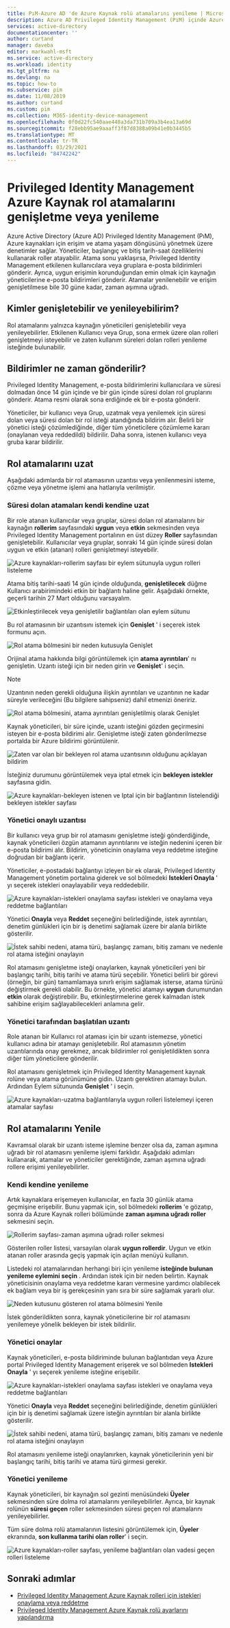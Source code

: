 ```yaml
---
title: PıM-Azure AD 'de Azure Kaynak rolü atamalarını yenileme | Microsoft Docs
description: Azure AD Privileged Identity Management (PıM) içinde Azure Kaynak rol atamalarını genişletmeyi veya yenilemeyi öğrenin.
services: active-directory
documentationcenter: ''
author: curtand
manager: daveba
editor: markwahl-msft
ms.service: active-directory
ms.workload: identity
ms.tgt_pltfrm: na
ms.devlang: na
ms.topic: how-to
ms.subservice: pim
ms.date: 11/08/2019
ms.author: curtand
ms.custom: pim
ms.collection: M365-identity-device-management
ms.openlocfilehash: 0f0d22fc540aae448a3da731b709a3b4ea13a69d
ms.sourcegitcommit: f28ebb95ae9aaaff3f87d8388a09b41e0b3445b5
ms.translationtype: MT
ms.contentlocale: tr-TR
ms.lasthandoff: 03/29/2021
ms.locfileid: "84742242"
---
```

# <a name="extend-or-renew-azure-resource-role-assignments-in-privileged-identity-management"></a>Privileged Identity Management Azure Kaynak rol atamalarını genişletme veya yenileme

Azure Active Directory (Azure AD) Privileged Identity Management (PıM), Azure kaynakları için erişim ve atama yaşam döngüsünü yönetmek üzere denetimler sağlar. Yöneticiler, başlangıç ve bitiş tarih-saat özelliklerini kullanarak roller atayabilir. Atama sonu yaklaşırsa, Privileged Identity Management etkilenen kullanıcılara veya gruplara e-posta bildirimleri gönderir. Ayrıca, uygun erişimin korunduğundan emin olmak için kaynağın yöneticilerine e-posta bildirimleri gönderir. Atamalar yenilenebilir ve erişim genişletilmese bile 30 güne kadar, zaman aşımına uğradı.

## <a name="who-can-extend-and-renew"></a>Kimler genişletebilir ve yenileyebilirim?

Rol atamalarını yalnızca kaynağın yöneticileri genişletebilir veya yenileyebilirler. Etkilenen Kullanıcı veya Grup, sona ermek üzere olan rolleri genişletmeyi isteyebilir ve zaten kullanım süreleri dolan rolleri yenileme isteğinde bulunabilir.

## <a name="when-are-notifications-sent"></a>Bildirimler ne zaman gönderilir?

Privileged Identity Management, e-posta bildirimlerini kullanıcılara ve süresi dolmadan önce 14 gün içinde ve bir gün içinde süresi dolan rol gruplarını gönderir. Atama resmi olarak sona erdiğinde ek bir e-posta gönderir.

Yöneticiler, bir kullanıcı veya Grup, uzatmak veya yenilemek için süresi dolan veya süresi dolan bir rol isteği atandığında bildirim alır. Belirli bir yönetici isteği çözümlediğinde, diğer tüm yöneticilere çözümleme kararı (onaylanan veya reddedildi) bildirilir. Daha sonra, istenen kullanıcı veya gruba karar bildirilir.

## <a name="extend-role-assignments"></a>Rol atamalarını uzat

Aşağıdaki adımlarda bir rol atamasının uzantısı veya yenilenmesini isteme, çözme veya yönetme işlemi ana hatlarıyla verilmiştir.

### <a name="self-extend-expiring-assignments"></a>Süresi dolan atamaları kendi kendine uzat

Bir role atanan kullanıcılar veya gruplar, süresi dolan rol atamalarını bir kaynağın **rollerim** sayfasındaki **uygun** veya **etkin** sekmesinden veya Privileged Identity Management portalının en üst düzey **Roller** sayfasından genişletebilir. Kullanıcılar veya gruplar, sonraki 14 gün içinde süresi dolan uygun ve etkin (atanan) rolleri genişletmeyi isteyebilir.

![Azure kaynakları-rollerim sayfası bir eylem sütunuyla uygun rolleri listeleme](media/pim-resource-roles-renew-extend/aadpim-rbac-extend-ui.png)

Atama bitiş tarihi-saati 14 gün içinde olduğunda, **genişletilecek** düğme Kullanıcı arabirimindeki etkin bir bağlantı haline gelir. Aşağıdaki örnekte, geçerli tarihin 27 Mart olduğunu varsayalım.

![Etkinleştirilecek veya genişletilir bağlantıları olan eylem sütunu](media/pim-resource-roles-renew-extend/aadpim-rbac-extend-within-14.png)

Bu rol atamasının bir uzantısını istemek için **Genişlet** ' i seçerek istek formunu açın.

![Rol atama bölmesini bir neden kutusuyla Genişlet](media/pim-resource-roles-renew-extend/aadpim-rbac-extend-role-assignment-request.png)

Orijinal atama hakkında bilgi görüntülemek için **atama ayrıntıları**' nı genişletin. Uzantı isteği için bir neden girin ve **Genişlet**' i seçin.

>[!NOTE]
>Uzantının neden gerekli olduğuna ilişkin ayrıntıları ve uzantının ne kadar süreyle verileceğini (Bu bilgilere sahipseniz) dahil etmenizi öneririz.

![Rol atama bölmesini, atama ayrıntıları genişletilmiş olarak Genişlet](media/pim-resource-roles-renew-extend/aadpim-rbac-extend-form-complete.png)

Kaynak yöneticileri, bir süre içinde, uzantı isteğini gözden geçirmesini isteyen bir e-posta bildirimi alır. Genişletme isteği zaten gönderilmezse portalda bir Azure bildirimi görüntülenir.

![Zaten var olan bir bekleyen rol atama uzantısının olduğunu açıklayan bildirim](media/pim-resource-roles-renew-extend/aadpim-rbac-extend-failed-existing-request.png)

İsteğiniz durumunu görüntülemek veya iptal etmek için **bekleyen istekler** sayfasına gidin.

![Azure kaynakları-bekleyen istenen ve Iptal için bir bağlantının listelendiği bekleyen istekler sayfası](media/pim-resource-roles-renew-extend/aadpim-rbac-extend-cancel-request.png)

### <a name="admin-approved-extension"></a>Yönetici onaylı uzantısı

Bir kullanıcı veya grup bir rol atamasını genişletme isteği gönderdiğinde, kaynak yöneticileri özgün atamanın ayrıntılarını ve isteğin nedenini içeren bir e-posta bildirimi alır. Bildirim, yöneticinin onaylama veya reddetme isteğine doğrudan bir bağlantı içerir.

Yöneticiler, e-postadaki bağlantıyı izleyen bir ek olarak, Privileged Identity Management yönetim portalına giderek ve sol bölmedeki **Istekleri Onayla** ' yı seçerek istekleri onaylayabilir veya reddedebilir.

![Azure kaynakları-istekleri onaylama sayfası istekleri ve onaylama veya reddetme bağlantıları](media/pim-resource-roles-renew-extend/aadpim-rbac-extend-admin-approve-grid.png)

Yönetici **Onayla** veya **Reddet** seçeneğini belirlediğinde, istek ayrıntıları, denetim günlükleri için bir iş denetimi sağlamak üzere bir alanla birlikte gösterilir.

![İstek sahibi nedeni, atama türü, başlangıç zamanı, bitiş zamanı ve nedenle rol atama isteğini onaylayın](media/pim-resource-roles-renew-extend/aadpim-rbac-extend-admin-approve-blade.png)

Rol atamasını genişletme isteği onaylarken, kaynak yöneticileri yeni bir başlangıç tarihi, bitiş tarihi ve atama türü seçebilir. Yönetici belirli bir görevi (örneğin, bir gün) tamamlamaya sınırlı erişim sağlamak isterse, atama türünü değiştirmek gerekli olabilir. Bu örnekte, yönetici atamayı **uygun** durumundan **etkin** olarak değiştirebilir. Bu, etkinleştirmelerine gerek kalmadan istek sahibine erişim sağlayabilecekleri anlamına gelir.

### <a name="admin-initiated-extension"></a>Yönetici tarafından başlatılan uzantı

Role atanan bir Kullanıcı rol ataması için bir uzantı istemezse, yönetici kullanıcı adına bir atamayı genişletebilir. Rol atamasının yönetim uzantılarında onay gerekmez, ancak bildirimler rol genişletildikten sonra diğer tüm yöneticilere gönderilir.

Rol atamasını genişletmek için Privileged Identity Management kaynak rolüne veya atama görünümüne gidin. Uzantı gerektiren atamayı bulun. Ardından Eylem sütununda **Genişlet** ' i seçin.

![Azure kaynakları-uzatma bağlantılarıyla uygun rolleri listelemeyi içeren atamalar sayfası](media/pim-resource-roles-renew-extend/aadpim-rbac-extend-admin-extend.png)

## <a name="renew-role-assignments"></a>Rol atamalarını Yenile

Kavramsal olarak bir uzantı isteme işlemine benzer olsa da, zaman aşımına uğradı bir rol atamasını yenileme işlemi farklıdır. Aşağıdaki adımları kullanarak, atamalar ve yöneticiler gerektiğinde, zaman aşımına uğradı rollere erişimi yenileyebilirler.

### <a name="self-renew"></a>Kendi kendine yenileme

Artık kaynaklara erişemeyen kullanıcılar, en fazla 30 günlük atama geçmişine erişebilir. Bunu yapmak için, sol bölmedeki **rollerim** 'e gözatıp, sonra da Azure Kaynak rolleri bölümünde **zaman aşımına uğradı roller** sekmesini seçin.

![Rollerim sayfası-zaman aşımına uğradı roller sekmesi](media/pim-resource-roles-renew-extend/aadpim-rbac-renew-from-myroles.png)

Gösterilen roller listesi, varsayılan olarak **uygun rollerdir**. Uygun ve etkin atanan roller arasında geçiş yapmak için açılan menüyü kullanın.

Listedeki rol atamalarından herhangi biri için yenileme **isteğinde bulunan yenileme eylemini seçin** . Ardından istek için bir neden belirtin. Kaynak yöneticisinin onaylama veya reddetme kararı vermesine yardımcı olabilecek ek bağlam veya bir iş gerekçesinin yanı sıra bir süre sağlamak yararlı olur.

![Neden kutusunu gösteren rol atama bölmesini Yenile](media/pim-resource-roles-renew-extend/aadpim-rbac-renew-request-form.png)

İstek gönderildikten sonra, kaynak yöneticilerine bir rol atamasını yenilemeye yönelik bekleyen bir istek bildirilir.

### <a name="admin-approves"></a>Yönetici onaylar

Kaynak yöneticileri, e-posta bildiriminde bulunan bağlantıdan veya Azure portal Privileged Identity Management erişerek ve sol bölmeden **Istekleri Onayla** ' yı seçerek yenileme isteğine erişebilir.

![Azure kaynakları-istekleri onaylama sayfası istekleri ve onaylama veya reddetme bağlantıları](media/pim-resource-roles-renew-extend/aadpim-rbac-extend-admin-approve-grid.png)

Yönetici **Onayla** veya **Reddet** seçeneğini belirlediğinde, denetim günlükleri için bir iş denetimi sağlamak üzere isteğin ayrıntıları bir alanla birlikte gösterilir.

![İstek sahibi nedeni, atama türü, başlangıç zamanı, bitiş zamanı ve nedenle rol atama isteğini onaylayın](media/pim-resource-roles-renew-extend/aadpim-rbac-extend-admin-approve-blade.png)

Rol atamasını yenileme isteği onaylanırken, kaynak yöneticilerinin yeni bir başlangıç tarihi, bitiş tarihi ve atama türü girmesi gerekir.

### <a name="admin-renew"></a>Yönetici yenileme

Kaynak yöneticileri, bir kaynağın sol gezinti menüsündeki **Üyeler** sekmesinden süre dolma rol atamalarını yenileyebilirler. Ayrıca, bir kaynak rolünün **süresi geçen** roller sekmesinden süresi geçen rol atamalarını yenileyebilirler.

Tüm süre dolma rolü atamalarının listesini görüntülemek için, **Üyeler** ekranında, **son kullanma tarihi olan roller**' i seçin.

![Azure kaynakları-roller sayfası, yenileme bağlantıları olan vadesi geçen rolleri listeleme](media/pim-resource-roles-renew-extend/aadpim-rbac-renew-from-member-blade.png)

## <a name="next-steps"></a>Sonraki adımlar

- [Privileged Identity Management Azure Kaynak rolleri için istekleri onaylama veya reddetme](pim-resource-roles-approval-workflow.md)
- [Privileged Identity Management Azure Kaynak rolü ayarlarını yapılandırma](pim-resource-roles-configure-role-settings.md)
